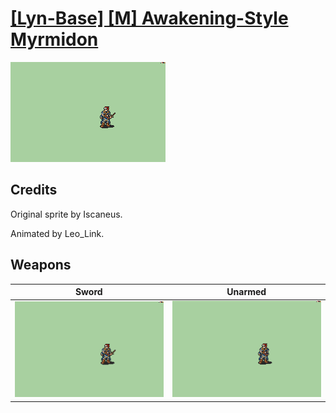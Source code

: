 # [\[Lyn-Base\] \[M\] Awakening-Style Myrmidon](./)

<img src="./1.%20Sword/Sword_000.png" alt="[Lyn-Base] [M] Awakening-Style Myrmidon standing" />

## Credits

Original sprite by Iscaneus.

Animated by Leo_Link.

## Weapons


|Sword |Unarmed |
|  :---: | :---: |
| <img alt="Sword animation" src="./1.%20Sword/Sword.gif" /> | <img alt="Unarmed animation" src="./8.%20Unarmed/Unarmed.gif" /> |
